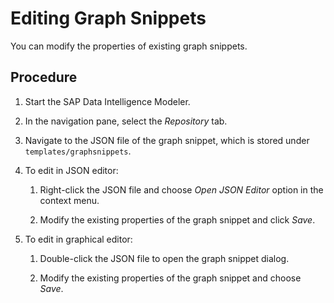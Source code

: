 <!-- loio70fe430f9a4942ffb7355436cf097fd8 -->

# Editing Graph Snippets

You can modify the properties of existing graph snippets.



## Procedure

1.  Start the SAP Data Intelligence Modeler.

2.  In the navigation pane, select the *Repository* tab.

3.  Navigate to the JSON file of the graph snippet, which is stored under `templates/graphsnippets`.

4.  To edit in JSON editor:

    1.  Right-click the JSON file and choose *Open JSON Editor* option in the context menu.

    2.  Modify the existing properties of the graph snippet and click *Save*.


5.  To edit in graphical editor:

    1.  Double-click the JSON file to open the graph snippet dialog.

    2.  Modify the existing properties of the graph snippet and choose *Save*.



